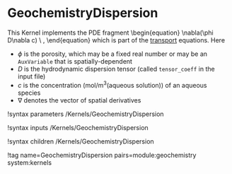 # GeochemistryDispersion

This Kernel implements the PDE fragment
\begin{equation}
\nabla(\phi D\nabla c) \ ,
\end{equation}
which is part of the [transport](theory/index.md) equations.  Here

- $\phi$ is the porosity, which may be a fixed real number or may be an `AuxVariable` that is spatially-dependent
- $D$ is the hydrodynamic dispersion tensor (called `tensor_coeff` in the input file)
- $c$ is the concentration (mol/m$^{3}$(aqueous solution)) of an aqueous species
- $\nabla$ denotes the vector of spatial derivatives

!syntax parameters /Kernels/GeochemistryDispersion

!syntax inputs /Kernels/GeochemistryDispersion

!syntax children /Kernels/GeochemistryDispersion


!tag name=GeochemistryDispersion pairs=module:geochemistry system:kernels
